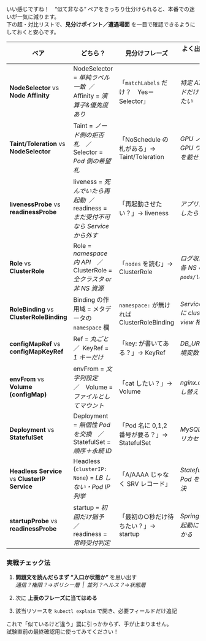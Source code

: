 いい感じですね！ “似て非なる” ペアをきっちり仕分けられると、本番での迷いが一気に減ります。  
下の超・対比リストで、**見分けポイント／遭遇場面** を一目で確認できるようにしておくと安心です。

|ペア|どちら？|見分けフレーズ|よく出るタスク例|
|---|---|---|---|
|**NodeSelector** vs **Node Affinity**|NodeSelector = _単純ラベル一致_ ／ Affinity = _演算子&優先度あり_|「`matchLabels` だけ？ Yes＝Selector」|_特定 AZ のノードだけに配置したい_|
|**Taint/Toleration** vs **NodeSelector**|Taint = _ノード側の拒否札_ ／ Selector = _Pod 側の希望札_|「NoSchedule の札がある」→ Taint/Toleration|_GPU ノードに非 GPU ワーク負荷を載せたくない_|
|**livenessProbe** vs **readinessProbe**|liveness = _死んでいたら再起動_ ／ readiness = _まだ受付不可なら Service から外す_|「再起動させたい？」→ liveness|_アプリがハングしたら自動復旧_|
|**Role** vs **ClusterRole**|Role = _namespace 内 API_ ／ ClusterRole = _全クラスタ or 非 NS 資源_|「`nodes` を読む」→ ClusterRole|_ログ収集 Pod が各 NS の `pods/log` を読む_|
|**RoleBinding** vs **ClusterRoleBinding**|Binding の作用域 = メタデータの `namespace` 欄|`namespace:` が無ければ ClusterRoleBinding|_ServiceAccount に cluster-wide view 権限_|
|**configMapRef** vs **configMapKeyRef**|Ref = _丸ごと_ ／ KeyRef = _1 キーだけ_|「key: が書いてある？」→ KeyRef|_DB_URL だけ環境変数に注入_|
|**envFrom** vs **Volume (configMap)**|envFrom = _文字列設定_ ／ Volume = _ファイルとしてマウント_|「cat したい？」→ Volume|_nginx.conf を差し替える_|
|**Deployment** vs **StatefulSet**|Deployment = _無個性 Pod を交換_ ／ StatefulSet = _順序＋永続 ID_|「Pod 名に 0,1,2 番号が要る？」→ StatefulSet|_MySQL のレプリカセット_|
|**Headless Service** vs **ClusterIP Service**|Headless (`clusterIP: None`) = _LB しない・Pod IP 列挙_|「A/AAAA じゃなく SRV レコード」|_StatefulSet の Pod を直列で解決_|
|**startupProbe** vs **readinessProbe**|startup = _初回だけ猶予_ ／ readiness = _常時受付判定_|「最初の○秒だけ待ちたい？」→ startup|_Spring Boot の起動に 60 s かかる_|

### 実戦チェック法

1. **問題文を読んだらまず “入口か状態か”** を思い出す  
    _通信？権限？→ポリシー層 | 並列？ヘルス？→状態層_
    
2. 次に **上表のフレーズに当てはめる**
    
3. 該当リソースを `kubectl explain` で開き、必要フィールドだけ追記
    

これで「似ているけど違う」罠に引っかからず、手が止まりません。  
試験直前の最終確認用に使ってみてください！